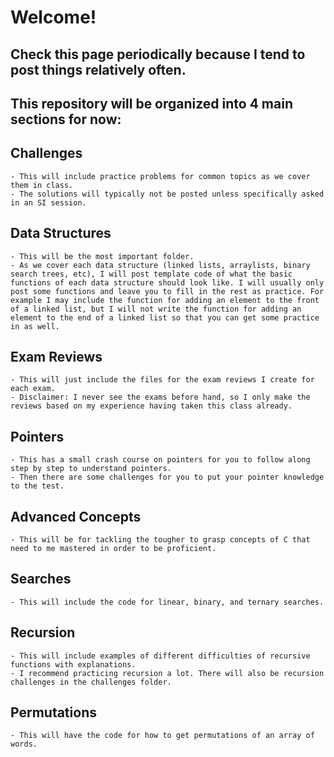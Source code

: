 # Welcome!

## Check this page periodically because I tend to post things relatively often.

## This repository will be organized into 4 main sections for now:

## Challenges

    - This will include practice problems for common topics as we cover them in class.
    - The solutions will typically not be posted unless specifically asked in an SI session.

## Data Structures

    - This will be the most important folder.
    - As we cover each data structure (linked lists, arraylists, binary search trees, etc), I will post template code of what the basic functions of each data structure should look like. I will usually only post some functions and leave you to fill in the rest as practice. For example I may include the function for adding an element to the front of a linked list, but I will not write the function for adding an element to the end of a linked list so that you can get some practice in as well.

## Exam Reviews

    - This will just include the files for the exam reviews I create for each exam.
    - Disclaimer: I never see the exams before hand, so I only make the reviews based on my experience having taken this class already.

## Pointers

    - This has a small crash course on pointers for you to follow along step by step to understand pointers.
    - Then there are some challenges for you to put your pointer knowledge to the test.

## Advanced Concepts

    - This will be for tackling the tougher to grasp concepts of C that need to me mastered in order to be proficient.

## Searches

    - This will include the code for linear, binary, and ternary searches.

## Recursion

    - This will include examples of different difficulties of recursive functions with explanations.
    - I recommend practicing recursion a lot. There will also be recursion challenges in the challenges folder.

## Permutations

    - This will have the code for how to get permutations of an array of words.
